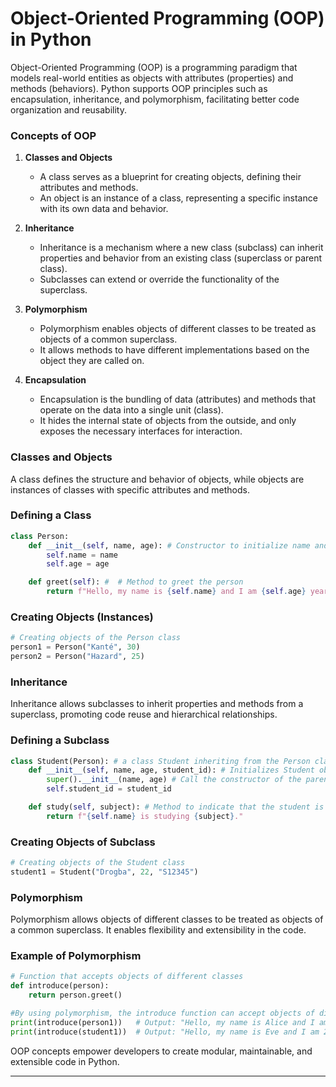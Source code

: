 # Object-Oriented Programming (OOP) in Python

Object-Oriented Programming (OOP) is a programming paradigm that models real-world entities as objects with attributes (properties) and methods (behaviors). Python supports OOP principles such as encapsulation, inheritance, and polymorphism, facilitating better code organization and reusability.

### Concepts of OOP

1. **Classes and Objects**
   - A class serves as a blueprint for creating objects, defining their attributes and methods.
   - An object is an instance of a class, representing a specific instance with its own data and behavior.

2. **Inheritance**
   - Inheritance is a mechanism where a new class (subclass) can inherit properties and behavior from an existing class (superclass or parent class).
   - Subclasses can extend or override the functionality of the superclass.

3. **Polymorphism**
   - Polymorphism enables objects of different classes to be treated as objects of a common superclass.
   - It allows methods to have different implementations based on the object they are called on.

4. **Encapsulation**
   - Encapsulation is the bundling of data (attributes) and methods that operate on the data into a single unit (class).
   - It hides the internal state of objects from the outside, and only exposes the necessary interfaces for interaction.


### Classes and Objects

A class defines the structure and behavior of objects, while objects are instances of classes with specific attributes and methods.

### Defining a Class

```python
class Person:
    def __init__(self, name, age): # Constructor to initialize name and age attributes
        self.name = name
        self.age = age

    def greet(self): #  # Method to greet the person
        return f"Hello, my name is {self.name} and I am {self.age} years old."
```

### Creating Objects (Instances)

```python
# Creating objects of the Person class
person1 = Person("Kanté", 30)
person2 = Person("Hazard", 25)
```

### Inheritance

Inheritance allows subclasses to inherit properties and methods from a superclass, promoting code reuse and hierarchical relationships.

### Defining a Subclass

```python
class Student(Person): # a class Student inheriting from the Person class
    def __init__(self, name, age, student_id): # Initializes Student object with name, age, and student_id
        super().__init__(name, age) # Call the constructor of the parent class to initialize name and age attributes
        self.student_id = student_id

    def study(self, subject): # Method to indicate that the student is studying a subject
        return f"{self.name} is studying {subject}."
```

### Creating Objects of Subclass

```python
# Creating objects of the Student class
student1 = Student("Drogba", 22, "S12345")
```

### Polymorphism

Polymorphism allows objects of different classes to be treated as objects of a common superclass. It enables flexibility and extensibility in the code.

### Example of Polymorphism

```python
# Function that accepts objects of different classes
def introduce(person):
    return person.greet()

#By using polymorphism, the introduce function can accept objects of different classes (Person and Student) as long as they have a greet method.
print(introduce(person1))   # Output: "Hello, my name is Alice and I am 30 years old."
print(introduce(student1))  # Output: "Hello, my name is Eve and I am 22 years old."
```

 OOP concepts empower developers to create modular, maintainable, and extensible code in Python.

---





